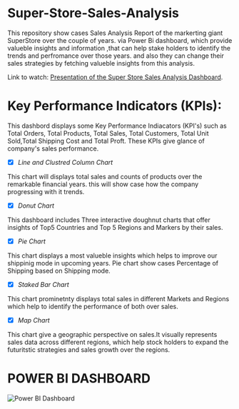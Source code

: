 # **Super-Store-Sales-Analysis**      
   This repository show cases Sales Analysis Report of the markerting giant SuperStore over the couple of years.
via Power Bi dashboard, which provide valueble insights and information ,that can help stake holders to identify the
trends and perfromance over those years. and also they can change their sales strategies by fetching valueble insights from this analysis.

Link to watch: [Presentation of the Super Store Sales Analysis Dashboard](https://pages.github.com/).


 # Key Performance Indicators (KPIs):

This dashbord displays some Key Performance Indiacators (KPI's) such as
Total Orders, Total Products, Total Sales, Total Customers, Total Unit Sold,Total Shipping Cost and Total Proft.
These KPIs give glance of company's sales performance.

- [x] *Line and Clustred Column Chart*

This chart will displays total sales and counts of products over the remarkable financial years.
this will show case how the  company progressing with it trends.

- [x] *Donut Chart*

This dashboard includes Three interactive doughnut charts that offer insights of Top5 Countries and Top 5 Regions and Markers by their sales.

- [x] *Pie Chart*

This chart displays a most valueble insights which helps to improve our shippinig  mode in upcoming years.
Pie chart show cases Percentage of Shipping based on Shipping mode.

- [x] *Staked Bar Chart*

This chart prominetnty displays total sales in different Markets and Regions which help to identify the performance of both over sales.

- [x] *Map Chart*

This chart give a geographic perspective on sales.It visually represents sales data across different regions, which help stock holders to 
expand the futuritstic strategies and sales growth over the regions.

# POWER BI DASHBOARD

![Power BI Dashboard](https://github.com/arbalu03/Super-Store-Sales-Analysis/assets/136765506/a9f3b78d-4e9c-4719-a03c-02873c029f82)

